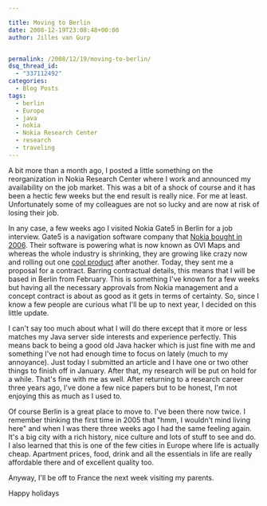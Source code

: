 ```yaml
---

title: Moving to Berlin
date: 2008-12-19T23:08:48+00:00
author: Jilles van Gurp


permalink: /2008/12/19/moving-to-berlin/
dsq_thread_id:
  - "337112492"
categories:
  - Blog Posts
tags:
  - berlin
  - Europe
  - java
  - nokia
  - Nokia Research Center
  - research
  - traveling
---
```

A bit more than a month ago, I posted a little something on the reorganization in Nokia Research Center where I work and announced my availability on the job market. This was a bit of a shock of course and it has been a hectic few weeks but the end result is really nice. For me at least. Unfortunately some of my colleagues are not so lucky and are now at risk of losing their job.

In any case, a few weeks ago I visited Nokia Gate5 in Berlin for a job interview. Gate5 is a navigation software company that [Nokia bought in 2006](http://www.nokia.com/A4136001?newsid=1080790). Their software is powering what is now known as OVI Maps and whereas the whole industry is shrinking, they are growing like crazy now and rolling out one [cool product](http://www.nokia.com/A41433075) after another. Today, they sent me a proposal for a contract. Barring contractual details, this means that I will be based in Berlin from February. This is something I've known for a few weeks but having all the necessary approvals from Nokia management and a concept contract is about as good as it gets in terms of certainty. So, since I know a few people are curious what I'll be up to next year, I decided on this little update.

I can't say too much about what I will do there except that it more or less matches my Java server side interests and experience perfectly. This means back to being a good old Java hacker which is just fine with me and something I've not had enough time to focus on lately (much to my annoyance). Just today I submitted an article and I have one or two other  things to finish off in January. After that, my research will be put on hold for a while. That's fine with me as well. After returning to a research career three years ago, I've done a few nice papers but to be honest, I'm not enjoying this as much as I used to. 

Of course Berlin is a great place to move to. I've been there now twice. I remember thinking the first time in 2005 that "hmm, I wouldn't mind living here" and when I was there three weeks ago I had the same feeling again. It's a big city with a rich history, nice culture and lots of stuff to see and do. I also learned that this is one of the few cities in Europe where life is actually cheap. Apartment prices, food, drink and all the essentials in life are really affordable there and of excellent quality too.

Anyway, I'll be off to France the next week visiting my parents. 

Happy holidays